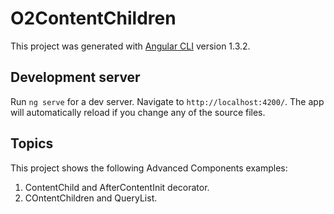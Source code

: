# O2ContentChildren

This project was generated with [Angular CLI](https://github.com/angular/angular-cli) version 1.3.2.

## Development server

Run `ng serve` for a dev server. Navigate to `http://localhost:4200/`. The app will automatically reload if you change any of the source files.

## Topics

This project shows the following Advanced Components examples:
1. ContentChild and AfterContentInit decorator.
2. COntentChildren and QueryList.